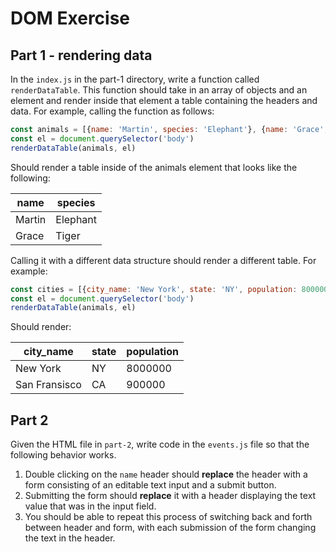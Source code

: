 # DOM Exercise

## Part 1 - rendering data

In the `index.js` in the part-1 directory, write a function called `renderDataTable`. This function should take in an array of objects and an element and render inside that element a table containing the headers and data. For example, calling the function as follows:

```JavaScript
const animals = [{name: 'Martin', species: 'Elephant'}, {name: 'Grace', species: 'Tiger'}]
const el = document.querySelector('body')
renderDataTable(animals, el)
```

Should render a table inside of the animals element that looks like the following:

| name      | species |
| ----------- | ----------- |
| Martin      | Elephant       |
| Grace   | Tiger        |

Calling it with a different data structure should render a different table. For example:

```JavaScript
const cities = [{city_name: 'New York', state: 'NY', population: 8000000}, {city_name: 'San Fransisco', state: 'CA', population: 900000}]
const el = document.querySelector('body')
renderDataTable(animals, el)
```

Should render:

| city_name      | state | population |
| ----------- | ----------- |----------- |
| New York      | NY       |8000000 |
| San Fransisco   | CA        | 900000|

## Part 2

Given the HTML file in `part-2`, write code in the `events.js` file so that the following behavior works.

1. Double clicking on the `name` header should **replace** the header with a form consisting of an editable text input and a submit button.
2. Submitting the form should **replace** it with a header displaying the text value that was in the input field.
3. You should be able to repeat this process of switching back and forth between header and form, with each submission of the form changing the text in the header.
